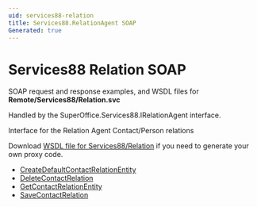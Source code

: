 ```yaml
---
uid: services88-relation
title: Services88.RelationAgent SOAP
Generated: true
---
```


# Services88 Relation SOAP

SOAP request and response examples, and WSDL files for **Remote/Services88/Relation.svc**

Handled by the <see cref="T:SuperOffice.Services88.IRelationAgent">SuperOffice.Services88.IRelationAgent</see> interface.

Interface for the Relation Agent
Contact/Person relations

Download [WSDL file for Services88/Relation](../Services88-Relation.md) if you need to generate your own proxy code.

* [CreateDefaultContactRelationEntity](CreateDefaultContactRelationEntity.md)
* [DeleteContactRelation](DeleteContactRelation.md)
* [GetContactRelationEntity](GetContactRelationEntity.md)
* [SaveContactRelation](SaveContactRelation.md)
